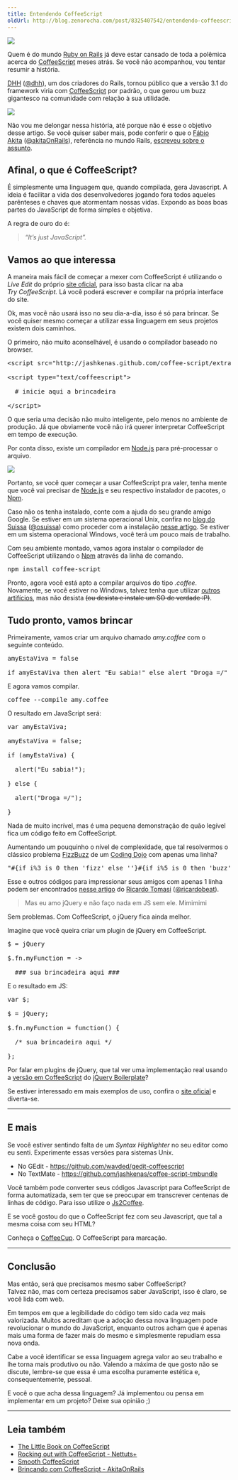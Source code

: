 ```yaml
---
title: Entendendo CoffeeScript
oldUrl: http://blog.zenorocha.com/post/8325407542/entendendo-coffeescript
---
```


<p><img src="http://media.tumblr.com/tumblr_loffq1Ym931qe3219.png"/></p>

<p>Quem é do mundo <a href="http://rubyonrails.org/" target="_blank">Ruby on Rails</a> já deve estar cansado de toda a polêmica acerca do <a href="http://jashkenas.github.com/coffee-script" target="_blank">CoffeeScript</a> meses atrás. Se você não acompanhou, vou tentar resumir a história. </p>

<p><a href="http://en.wikipedia.org/wiki/David_Heinemeier_Hansson" target="_blank">DHH</a> (<a href="http://twitter.com/#!/DHH" target="_blank">@dhh</a>), um dos criadores do Rails, tornou público que a versão 3.1 do framework viria com <a href="http://jashkenas.github.com/coffee-script" target="_blank">CoffeeScript</a> por padrão, o que gerou um buzz gigantesco na comunidade com relação à sua utilidade.</p>

<!-- more -->

<p><img src="http://media.tumblr.com/tumblr_loffar2Trj1qe3219.jpg"/></p>

<p>Não vou me delongar nessa história, até porque não é esse o objetivo desse artigo. Se você quiser saber mais, pode conferir o que o <a href="http://akitaonrails.com/" target="_blank">Fábio Akita</a> (<a href="http://twitter.com/#!/akitaOnRails" target="_blank">@akitaOnRails</a>), referência no mundo Rails, <a href="http://akitaonrails.com/2011/04/16/a-controversia-coffeescript" target="_blank">escreveu sobre o assunto</a>.</p>

<h2>Afinal, o que é CoffeeScript?</h2>

<p>É simplesmente uma linguagem que, quando compilada, gera Javascript. A ideia é facilitar a vida dos desenvolvedores jogando fora todos aqueles parênteses e chaves que atormentam nossas vidas. Expondo as boas boas partes do JavaScript de forma simples e objetiva.</p>

<p>A regra de ouro do é: </p>

<blockquote>

<p><em>&#8220;It&#8217;s just JavaScript&#8221;.</em></p>

</blockquote>

<h2>Vamos ao que interessa</h2>

<p>A maneira mais fácil de começar a mexer com CoffeeScript é utilizando o <em>Live Edit</em> do próprio <a href="http://jashkenas.github.com/coffee-script/" target="_blank">site oficial</a>, para isso basta clicar na aba <em>Try CoffeeScript. </em>Lá você poderá escrever e compilar na própria interface do site.</p>

<p>Ok, mas você não usará isso no seu dia-a-dia, isso é só para brincar. Se você quiser mesmo começar a utilizar essa linguagem em seus projetos existem dois caminhos.</p>

<p>O primeiro, não muito aconselhável, é usando o compilador baseado no browser.</p>

<pre class="prettyprint lang-html">&lt;script src="http://jashkenas.github.com/coffee-script/extras/coffee-script.js"&gt; &lt;/script&gt;

&lt;script type="text/coffeescript"&gt;

  # inicie aqui a brincadeira

&lt;/script&gt;</pre>

<p>O que seria uma decisão não muito inteligente, pelo menos no ambiente de produção. Já que obviamente você não irá querer interpretar CoffeeScript em tempo de execução.</p>

<p>Por conta disso, existe um compilador em <a href="http://nodejs.org/" target="_blank">Node.js</a> para pré-processar o arquivo.</p>

<p><img src="http://media.tumblr.com/tumblr_lofh28YIKN1qe3219.png"/></p>

<p>Portanto, se você quer começar a usar CoffeeScript pra valer, tenha mente que você vai precisar de <a href="http://nodejs.org/" target="_blank">Node.js</a> e seu respectivo instalador de pacotes, o <a href="http://npmjs.org/" target="_blank">Npm</a>.</p>

<p>Caso não os tenha instalado, conte com a ajuda do seu grande amigo Google. Se estiver em um sistema operacional Unix, confira no <a href="http://suissacorp.com.br/suissa/" target="_blank">blog do Suissa</a> (<a href="http://twitter.com/#!/osuissa" target="_blank">@osuissa</a>) como proceder com a instalação <a href="http://suissacorp.com.br/suissa/como-instalar-o-node-js-com-npm-no-ubuntu/" target="_blank">nesse artigo</a>. Se estiver em um sistema operacional Windows, você terá um pouco mais de trabalho.</p>

<p>Com seu ambiente montado, vamos agora instalar o compilador de CoffeeScript utilizando o <a href="http://npmjs.org/" target="_blank">Npm</a> através da linha de comando.</p>

<pre class="prettyprint">npm install coffee-script</pre>

<p>Pronto, agora você está apto a compilar arquivos do tipo <em>.coffee</em>. Novamente, se você estiver no Windows, talvez tenha que utilizar <a href="https://github.com/alisey/CoffeeScript-Compiler-for-Windows" target="_blank">outros artifícios</a>, mas não desista <strike>(ou desista e instale um SO de verdade :P)</strike>.</p>

<h2>Tudo pronto, vamos brincar</h2>

<p>Primeiramente, vamos criar um arquivo chamado <em>amy.coffee</em> com o seguinte conteúdo.</p>

<pre class="prettyprint lang-js">amyEstaViva = false

if amyEstaViva then alert "Eu sabia!" else alert "Droga =/"</pre>

<p>E agora vamos compilar.</p>

<pre class="prettyprint">coffee --compile amy.coffee</pre>

<p>O resultado em JavaScript será:</p>

<pre class="prettyprint lang-js">var amyEstaViva;

amyEstaViva = false;

if (amyEstaViva) {

  alert("Eu sabia!");

} else {

  alert("Droga =/");

}</pre>

<p>Nada de muito incrível, mas é uma pequena demonstração de quão legível fica um código feito em CoffeeScript.</p>

<p>Aumentando um pouquinho o nível de complexidade, que tal resolvermos o clássico problema <a href="http://www.codinghorror.com/blog/2007/02/fizzbuzz-the-programmers-stairway-to-heaven.html" target="_blank">FizzBuzz</a> de um <a href="http://dojorio.wordpress.com/" target="_blank">Coding Dojo</a> com apenas uma linha?</p>

<pre class="prettyprint lang-js">"#{if i%3 is 0 then 'fizz' else ''}#{if i%5 is 0 then 'buzz' else ''}" or i for i in [1..100]</pre>

<p>Esse e outros códigos para impressionar seus amigos com apenas 1 linha podem ser encontrados <a href="http://ricardo.cc/2011/06/02/10-CoffeeScript-One-Liners-to-Impress-Your-Friends.html" target="_blank">nesse artigo</a> do <a href="http://ricardo.cc/" target="_blank">Ricardo Tomasi</a> (<a href="http://twitter.com/ricardobeat" target="_blank">@ricardobeat</a>).</p>

<blockquote>

<p>Mas eu amo jQuery e não faço nada em JS sem ele. Mimimimi</p>

</blockquote>

<p>Sem problemas. Com CoffeeScript, o jQuery fica ainda melhor.</p>

<p>Imagine que você queira criar um plugin de jQuery em CoffeeScript.</p>

<pre class="prettyprint lang-js">$ = jQuery

$.fn.myFunction = -&gt;

  ### sua brincadeira aqui ###</pre>

<p>E o resultado em JS:</p>

<pre class="prettyprint lang-js">var $;

$ = jQuery;

$.fn.myFunction = function() {

  /* sua brincadeira aqui */

};</pre>

<p>Por falar em plugins de jQuery, que tal ver uma implementação real usando a <a href="https://github.com/zenorocha/jquery-boilerplate/blob/master/plus/jquery.boilerplate.coffee" target="_blank">versão em CoffeeScript</a> do <a href="http://jqueryboilerplate.com" target="_blank">jQuery Boilerplate</a>?</p>

<p>Se estiver interessado em mais exemplos de uso, confira o <a href="http://jashkenas.github.com/coffee-script/" target="_blank">site oficial</a> e diverta-se.</p>

<hr><h2>E mais</h2>

<p>Se você estiver sentindo falta de um <em>Syntax Highlighter</em> no seu editor como eu senti. Experimente essas versões para sistemas Unix.</p>

<ul><li>No GEdit - <a href="https://github.com/wavded/gedit-coffeescript" target="_blank">https://github.com/wavded/gedit-coffeescript</a></li>

<li>No TextMate - <a href="https://github.com/jashkenas/coffee-script-tmbundle" target="_blank">https://github.com/jashkenas/coffee-script-tmbundle</a></li>

</ul><p>Você também pode converter seus códigos Javascript para CoffeeScript de forma automatizada, sem ter que se preocupar em transcrever centenas de linhas de código. Para isso utilize o <a href="http://ricostacruz.com/js2coffee/" target="_blank">Js2Coffee</a>.</p>

<p>E se você gostou do que o CoffeeScript fez com seu Javascript, que tal a mesma coisa com seu HTML?</p>

<p>Conheça o <a href="http://coffeekup.org/" target="_blank">CoffeeCup</a>. O CoffeeScript para marcação.</p>

<hr><h2>Conclusão</h2>

<p>Mas então, será que precisamos mesmo saber CoffeeScript? <br/>Talvez não, mas com certeza precisamos saber JavaScript, isso é claro, se você lida com web.</p>

<p>Em tempos em que a legibilidade do código tem sido cada vez mais valorizada. Muitos acreditam que a adoção dessa nova linguagem pode revolucionar o mundo do JavaScript, enquanto outros acham que é apenas mais uma forma de fazer mais do mesmo e simplesmente repudiam essa nova onda.</p>

<p>Cabe a você identificar se essa linguagem agrega valor ao seu trabalho e lhe torna mais produtivo ou não. Valendo a máxima de que gosto não se discute, lembre-se que essa é uma escolha puramente estética e, consequentemente, pessoal. </p>

<p>E você o que acha dessa linguagem? Já implementou ou pensa em implementar em um projeto? Deixe sua opinião ;)</p>

<hr><h2>Leia também</h2>

<ul><li><a href="http://arcturo.com/library/coffeescript/" target="_blank">The Little Book on CoffeeScript</a></li>

<li><a href="http://net.tutsplus.com/tutorials/javascript-ajax/rocking-out-with-coffeescript/" target="_blank">Rocking out with CoffeeScript - Nettuts+</a></li>

<li><a href="http://issuu.com/autotelicum/docs/smooth_coffeescript" target="_blank">Smooth CoffeeScript</a></li>

<li><a href="http://akitaonrails.com/2010/03/27/brincando-com-coffee-script" target="_blank">Brincando com CoffeeScript - AkitaOnRails</a></li>

</ul>
